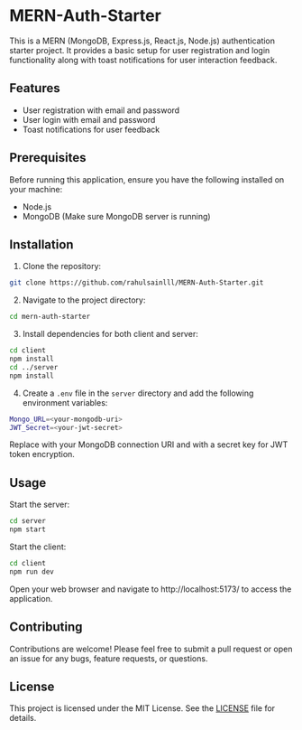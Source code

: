 # MERN-Auth-Starter

This is a MERN (MongoDB, Express.js, React.js, Node.js) authentication starter project. It provides a basic setup for user registration and login functionality along with toast notifications for user interaction feedback.

## Features

- User registration with email and password
- User login with email and password
- Toast notifications for user feedback

## Prerequisites

Before running this application, ensure you have the following installed on your machine:

- Node.js
- MongoDB (Make sure MongoDB server is running)

## Installation

1. Clone the repository:

```bash
git clone https://github.com/rahulsainlll/MERN-Auth-Starter.git
```
2. Navigate to the project directory:

```bash
cd mern-auth-starter
```

3. Install dependencies for both client and server:

```bash
cd client
npm install
cd ../server
npm install
```

4. Create a `.env` file in the `server` directory and add the following environment variables:
   
```bash
Mongo_URL=<your-mongodb-uri>
JWT_Secret=<your-jwt-secret>
```
Replace <your-mongodb-uri> with your MongoDB connection URI and <your-jwt-secret> with a secret key for JWT token encryption.

## Usage

Start the server:
```bash
cd server
npm start
```

Start the client:
```bash
cd client
npm run dev
```
Open your web browser and navigate to http://localhost:5173/ to access the application.

## Contributing

Contributions are welcome! Please feel free to submit a pull request or open an issue for any bugs, feature requests, or questions.

## License

This project is licensed under the MIT License. See the [LICENSE](LICENSE) file for details.


